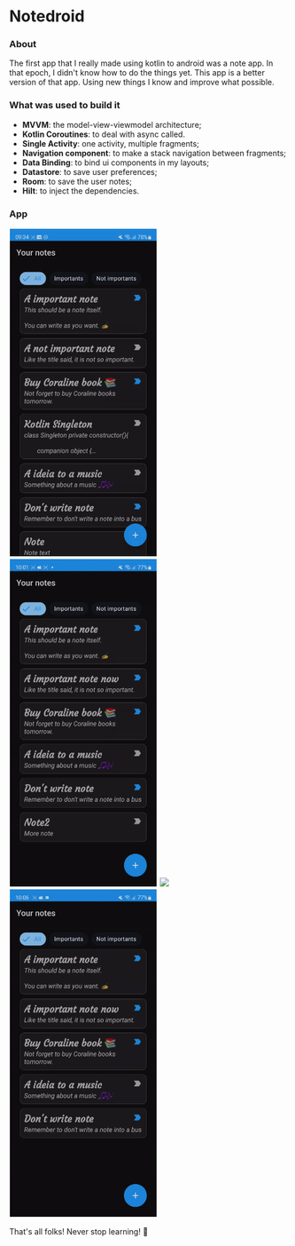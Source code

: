 # Notedroid

### About

The first app that I really made using kotlin to android was a note app. In that epoch, I didn't know how to do the things yet.
This app is a better version of that app. Using new things I know and improve what possible.

### What was used to build it

- **MVVM**: the model-view-viewmodel architecture;
- **Kotlin Coroutines**: to deal with async called.
- **Single Activity**: one activity, multiple fragments;
- **Navigation component**: to make a stack navigation between fragments;
- **Data Binding**: to bind ui components in my layouts;
- **Datastore**: to save user preferences;
- **Room**: to save the user notes;
- **Hilt**: to inject the dependencies.

### App

<img style="width:265px;margin:1px" src="/readmeimages/app1.gif" />
<img style="width:265px;margin:1px" src="/readmeimages/add-note.gif" />
<img style="width:265px;margin:1px" src="/readmeimages/drag.gif" />
<img style="width:265px;margin:1px" src="/readmeimages/delete.gif" />

That's all folks! Never stop learning! :metal: